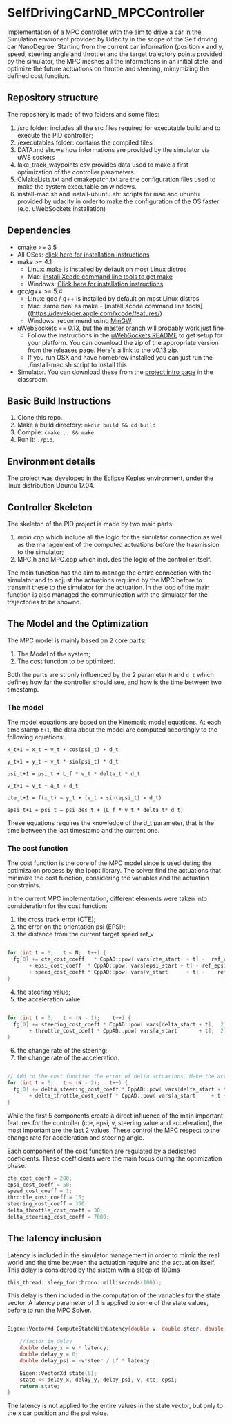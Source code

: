 # SelfDrivingCarND_MPCController

Implementation of a MPC controller with the aim to drive a car in the Simulation environent provided by Udacity in the scope of the Self driving car NanoDegree. Starting from the current car information (position x and y, speed, steering angle and throttle) and the target trajectory points provided by the simulator, the MPC meshes all the informations in an initial state, and optimize the future actuations on throttle and steering, mimymizing the defined cost function.

## Repository structure

The repository is made of two folders and some files:

1.  /src folder: includes all the src files required for executable build and to execute the PID controller;
2.	/executables folder: contains the compiled files
3.  DATA.md shows how informations are provided by the simulator via uWS sockets
4.  lake_track_waypoints.csv provides data used to make a first optimization of the controller parameters.
5.  CMakeLists.txt and cmakepatch.txt are the configuration files used to make the system executable on windows. 
6.  install-mac.sh and install-ubuntu.sh: scripts for mac and ubuntu provided by udacity in order to make the configuration of the OS faster (e.g. uWebSockets installation) 

## Dependencies

* cmake >= 3.5
 * All OSes: [click here for installation instructions](https://cmake.org/install/)
* make >= 4.1
  * Linux: make is installed by default on most Linux distros
  * Mac: [install Xcode command line tools to get make](https://developer.apple.com/xcode/features/)
  * Windows: [Click here for installation instructions](http://gnuwin32.sourceforge.net/packages/make.htm)
* gcc/g++ >= 5.4
  * Linux: gcc / g++ is installed by default on most Linux distros
  * Mac: same deal as make - [install Xcode command line tools]((https://developer.apple.com/xcode/features/)
  * Windows: recommend using [MinGW](http://www.mingw.org/)
* [uWebSockets](https://github.com/uWebSockets/uWebSockets) == 0.13, but the master branch will probably work just fine
  * Follow the instructions in the [uWebSockets README](https://github.com/uWebSockets/uWebSockets/blob/master/README.md) to get setup for your platform. You can download the zip of the appropriate version from the [releases page](https://github.com/uWebSockets/uWebSockets/releases). Here's a link to the [v0.13 zip](https://github.com/uWebSockets/uWebSockets/archive/v0.13.0.zip).
  * If you run OSX and have homebrew installed you can just run the ./install-mac.sh script to install this
* Simulator. You can download these from the [project intro page](https://github.com/udacity/CarND-PID-Control-Project/releases) in the classroom.

## Basic Build Instructions

1. Clone this repo.
2. Make a build directory: `mkdir build && cd build`
3. Compile: `cmake .. && make`
4. Run it: `./pid`.

## Environment details

The project was developed in the Eclipse Keples environment, under the linux distribution Ubuntu 17.04.

## Controller Skeleton

The skeleton of the PID project is made by two main parts: 

1. *main.cpp* which include all the logic for the simulator connection as well as the management of the computed actuations before the trasmission to the simulator; 
2. MPC.h and MPC.cpp which includes the logic of the controller itself.

The main function has the aim to manage the entire connection with the simulator and to adjust the actuations required by the MPC 
before to transmit these to the simulator for the actuation. In the loop of the main function is also managed the communication with the simulator for the trajectories to be shownd.

## The Model and the Optimization

The MPC model is mainly based on 2 core parts:

1.  The Model of the system;
2.  The cost function to be optimized.

Both the parts are stronly influenced by the 2 parameter `N` and `d_t` which defines how far the controller should see, and how is the time between two timestamp.

### The model

The model equations are based on the Kinematic model equations. At each time stamp `t+1`, the data about the model are computed accordngly to the following equations:

```
x_t+1 = x_t + v_t ∗ cos(psi_t) ∗ d_t

y_t+1 = y_t + v_t * sin(psi_t) * d_t

psi_t+1 = psi_t + L_f * v_t * delta_t * d_t

v_t+1 = v_t + a_t ∗ d_t

cte_t+1 = f(x_t) − y_t + (v_t ∗ sin(epsi_t) ∗ d_t)

epsi_t+1 = psi_t − psi_des_t + (L_f * v_t * delta_t* d_t)

```

These equations requires the knowledge of the d_t parameter, that is the time between the last timestamp and the current one.


### The cost function

The cost function is the core of the MPC model since is used duting the optimizaion process by the Ipopt library. The solver find the actuations that minimize the cost function, considering the variables and the actuation constraints.

In the current MPC implementation, different elements were taken into consideration for the cost function:

1.  the cross track error (CTE);
2.  the error on the orientation psi (EPSI); 
3.  the distance from the current target speed ref_v

```c++

for (int t = 0;   t < N;  t++) {
  fg[0] += cte_cost_coeff   * CppAD::pow( vars[cte_start  + t] -  ref_cte,  2)
       + epsi_cost_coeff  * CppAD::pow( vars[epsi_start + t] - ref_epsi,  2)
       + speed_cost_coeff * CppAD::pow( vars[v_start 	  + t] -    ref_v,  2) ;
}

```  
4.  the steering value;
5.  the acceleration value

```c++

for (int t = 0;   t < (N - 1);    t++) {
  fg[0] += steering_cost_coeff * CppAD::pow( vars[delta_start + t],  2)
       + throttle_cost_coeff * CppAD::pow( vars[a_start  	  + t],  2) ;
}

```

6.  the change rate of the steering;
7.  the change rate of the acceleration.

```c++

// Add to the cost function the error of delta actuations. Make the actuations smooth
for (int t = 0;   t < (N - 2);   t++) {
  fg[0] += delta_steering_cost_coeff * CppAD::pow( vars[delta_start + t + 1] - vars[delta_start + t],  2)
       + delta_throttle_cost_coeff * CppAD::pow( vars[a_start     + t + 1] - vars[a_start 	+ t],  2) ;
}

```
While the first 5 components create a direct influence of the main important features for the controller (cte, epsi, v, steering value and acceleration), the most important are the last 2 values. These control the MPC respect to the change rate for acceleration and steering angle.

Each component of the cost function are regulated by a dedicated coeficients. These coefficients were the main focus during the optimization phase. 

```c++
cte_cost_coeff = 200;
epsi_cost_coeff	= 50;
speed_cost_coeff = 1;
throttle_cost_coeff = 15;
steering_cost_coeff = 350;
delta_throttle_cost_coeff = 30;
delta_steering_cost_coeff = 7000;
```
## The latency inclusion

Latency is included in the simulator management in order to mimic the real world and the time between the actuation require and the actuation itself. 
This delay is considered by the sistem with a sleep of 100ms

```c++
this_thread::sleep_for(chrono::milliseconds(100));
```

This delay is then included in the computation of the variables for the state vector. A latency parameter of .1 is applied to some of the state values, before to run the MPC Solver.

```c++

Eigen::VectorXd ComputeStateWithLatency(double v, double steer, double throttle, double cte, double epsi){

  	//factor in delay
	double delay_x = v * latency;
	double delay_y = 0;
	double delay_psi = -v*steer / Lf * latency;

	Eigen::VectorXd state(6);
	state << delay_x, delay_y, delay_psi, v, cte, epsi;
	return state;
}

```

The latency is not applied to the entire values in the state vector, but only to the x car position and the psi value.
